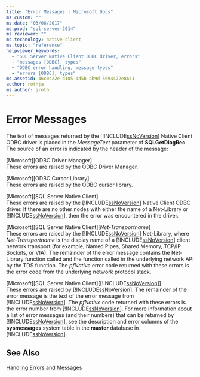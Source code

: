 ```yaml
---
title: "Error Messages | Microsoft Docs"
ms.custom: ""
ms.date: "03/06/2017"
ms.prod: "sql-server-2014"
ms.reviewer: ""
ms.technology: native-client
ms.topic: "reference"
helpviewer_keywords: 
  - "SQL Server Native Client ODBC driver, errors"
  - "messages [ODBC], types"
  - "ODBC error handling, message types"
  - "errors [ODBC], types"
ms.assetid: 46c0c22e-d105-4d5b-bb9d-5694472e8651
author: rothja
ms.author: jroth
---
```

# Error Messages
  The text of messages returned by the [!INCLUDE[ssNoVersion](../../includes/ssnoversion-md.md)] Native Client ODBC driver is placed in the *MessageText* parameter of **SQLGetDiagRec**. The source of an error is indicated by the header of the message:  
  
 [Microsoft][ODBC Driver Manager]  
 These errors are raised by the ODBC Driver Manager.  
  
 [Microsoft][ODBC Cursor Library]  
 These errors are raised by the ODBC cursor library.  
  
 [Microsoft][SQL Server Native Client]  
 These errors are raised by the [!INCLUDE[ssNoVersion](../../includes/ssnoversion-md.md)] Native Client ODBC driver. If there are no other nodes with either the name of a Net-Library or [!INCLUDE[ssNoVersion](../../includes/ssnoversion-md.md)], then the error was encountered in the driver.  
  
 [Microsoft][SQL Server Native Client][*Net-Transportname*]  
 These errors are raised by the [!INCLUDE[ssNoVersion](../../includes/ssnoversion-md.md)] Net-Library, where *Net-Transportname* is the display name of a [!INCLUDE[ssNoVersion](../../includes/ssnoversion-md.md)] client network transport (for example, Named Pipes, Shared Memory, TCP/IP Sockets, or VIA). The remainder of the error message contains the Net-Library function called and the function called in the underlying network API by the TDS function. The *pfNative* error code returned with these errors is the error code from the underlying network protocol stack.  
  
 [Microsoft][SQL Server Native Client][[!INCLUDE[ssNoVersion](../../includes/ssnoversion-md.md)]]  
 These errors are raised by [!INCLUDE[ssNoVersion](../../includes/ssnoversion-md.md)]. The remainder of the error message is the text of the error message from [!INCLUDE[ssNoVersion](../../includes/ssnoversion-md.md)]. The *pfNative* code returned with these errors is the error number from [!INCLUDE[ssNoVersion](../../includes/ssnoversion-md.md)]. For more information about a list of error messages (and their numbers) that can be returned by [!INCLUDE[ssNoVersion](../../includes/ssnoversion-md.md)], see the description and error columns of the **sysmessages** system table in the **master** database in [!INCLUDE[ssNoVersion](../../includes/ssnoversion-md.md)].  
  
## See Also  
 [Handling Errors and Messages](handling-errors-and-messages.md)  
  
  

